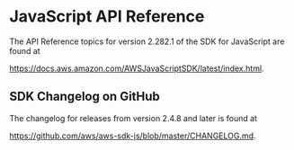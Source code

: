 # JavaScript API Reference<a name="aws-jsdk-reference"></a>

The API Reference topics for version 2\.282\.1 of the SDK for JavaScript are found at

[https://docs\.aws\.amazon\.com/AWSJavaScriptSDK/latest/index\.html](http://docs.aws.amazon.com/AWSJavaScriptSDK/latest/)\.

## SDK Changelog on GitHub<a name="w3ab1c28b7"></a>

The changelog for releases from version 2\.4\.8 and later is found at

[https://github\.com/aws/aws\-sdk\-js/blob/master/CHANGELOG\.md](https://github.com/aws/aws-sdk-js/blob/master/CHANGELOG.md)\.